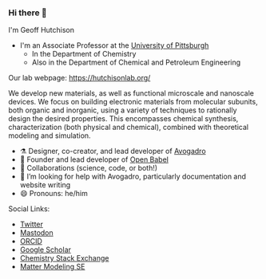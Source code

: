 ### Hi there 👋

I'm Geoff Hutchison
- I'm an Associate Professor at the [University of Pittsburgh](https://www.pitt.edu/)
  - In the Department of Chemistry
  - Also in the Department of Chemical and Petroleum Engineering

Our lab webpage: https://hutchisonlab.org/

We develop new materials, as well as functional microscale and nanoscale devices. 
We focus on building electronic materials from molecular subunits, both organic and inorganic, using a variety of techniques to rationally design the desired properties. 
This encompasses chemical synthesis, characterization (both physical and chemical), combined with theoretical modeling and simulation.

- ⚗️ Designer, co-creator, and lead developer of [Avogadro](https://avogadro.cc/)
- 🐡 Founder and lead developer of [Open Babel](https://openbabel.org/)
- 🤝 Collaborations (science, code, or both!)
- 🤔 I’m looking for help with Avogadro, particularly documentation and website writing
- 😄 Pronouns: he/him

Social Links:
- [Twitter](https://twitter.com/ghutchis/)
- <a rel="me" href="https://mastodon.social/@ghutchis">Mastodon</a>
- [ORCID](https://orcid.org/0000-0002-1757-1980)
- [Google Scholar](https://scholar.google.com/citations?user=2IsvEEYAAAAJ&hl=en)
- [Chemistry Stack Exchange](https://chemistry.stackexchange.com/users/5017/geoff-hutchison)
- [Matter Modeling SE](https://mattermodeling.stackexchange.com/users/30/geoff-hutchison)
